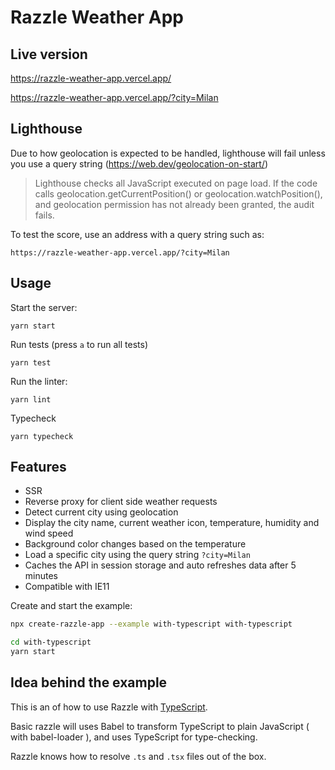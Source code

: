# Razzle Weather App

## Live version

https://razzle-weather-app.vercel.app/

https://razzle-weather-app.vercel.app/?city=Milan

## Lighthouse

Due to how geolocation is expected to be handled, lighthouse will fail unless you use a query string (https://web.dev/geolocation-on-start/)

> Lighthouse checks all JavaScript executed on page load. If the code calls geolocation.getCurrentPosition() or geolocation.watchPosition(), and geolocation permission has not already been granted, the audit fails.

To test the score, use an address with a query string such as:

```
https://razzle-weather-app.vercel.app/?city=Milan
```

## Usage

Start the server:

```
yarn start
```

Run tests (press `a` to run all tests)

```
yarn test
```

Run the linter:

```
yarn lint
```

Typecheck

```
yarn typecheck
```

## Features

- SSR
- Reverse proxy for client side weather requests
- Detect current city using geolocation
- Display the city name, current weather icon, temperature, humidity and wind speed
- Background color changes based on the temperature
- Load a specific city using the query string `?city=Milan`
- Caches the API in session storage and auto refreshes data after 5 minutes
- Compatible with IE11

<!-- START install generated instructions please keep comment here to allow auto update -->
<!-- DON'T EDIT THIS SECTION, INSTEAD RE-RUN yarn update-examples TO UPDATE -->Create and start the example:

```bash
npx create-razzle-app --example with-typescript with-typescript

cd with-typescript
yarn start
```

<!-- END install generated instructions please keep comment here to allow auto update -->

## Idea behind the example

This is an of how to use Razzle with [TypeScript](https://github.com/Microsoft/TypeScript).

Basic razzle will uses Babel to transform TypeScript to plain JavaScript ( with babel-loader ), and uses TypeScript for type-checking.

Razzle knows how to resolve `.ts` and `.tsx` files out of the box.
